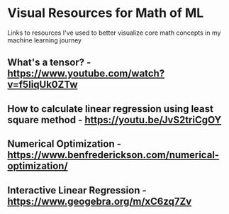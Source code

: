 # Visual Resources for Math of ML
Links to resources I've used to better visualize core math concepts in my machine learning journey

## What's a tensor? - https://www.youtube.com/watch?v=f5liqUk0ZTw

## How to calculate linear regression using least square method - https://youtu.be/JvS2triCgOY

## Numerical Optimization - https://www.benfrederickson.com/numerical-optimization/

## Interactive Linear Regression - https://www.geogebra.org/m/xC6zq7Zv
